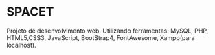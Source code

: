 # SPACET
Projeto de desenvolvimento web.
Utilizando ferramentas:
MySQL,
PHP,
HTML5,CSS3,
JavaScript,
BootStrap4,
FontAwesome,
Xampp(para localhost).
